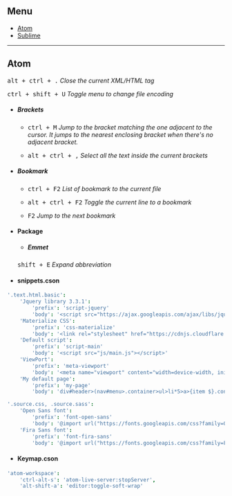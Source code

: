 ## Menu
- [Atom](#Atom)
- [Sublime]()

---

## Atom
<kbd>alt + ctrl + .</kbd> *Close the current XML/HTML tag*

<kbd>ctrl + shift + U</kbd> *Toggle menu to change file encoding*

- ##### Brackets
    - <kbd>ctrl + M</kbd> *Jump to the bracket matching the one adjacent to the cursor. It jumps to the nearest enclosing bracket when there's no adjacent bracket.*

    - <kbd>alt + ctrl + ,</kbd> *Select all the text inside the current brackets*


- ##### Bookmark
    - <kbd>ctrl + F2</kbd> *List of bookmark to the current file*

    - <kbd>alt + ctrl + F2</kbd> *Toggle the current line to a bookmark*

    - <kbd>F2</kbd> *Jump to the next bookmark*

- #### Package
    - ##### Emmet
    <kbd>shift + E</kbd> *Expand abbreviation*

- #### snippets.cson

```cson
'.text.html.basic':
    'Jquery library 3.3.1':
        'prefix': 'script-jquery'
        'body': '<script src="https://ajax.googleapis.com/ajax/libs/jquery/3.3.1/jquery.min.js"></script>'
    'Materialize CSS':
        'prefix': 'css-materialize'
        'body': '<link rel="stylesheet" href="https://cdnjs.cloudflare.com/ajax/libs/materialize/1.0.0-beta/css/materialize.min.css">'
    'Default script':
        'prefix': 'script-main'
        'body': '<script src="js/main.js"></script>'
    'ViewPort':
        'prefix': 'meta-viewport'
        'body': '<meta name="viewport" content="width=device-width, initial-scale=1.0">'
    'My default page':
        'prefix': 'my-page'
        'body': 'div#header>(nav#menu>.container>ul>li*5>a>{item $}.container)'

'.source.css, .source.sass':
    'Open Sans font':
        'prefix': 'font-open-sans'
        'body': '@import url("https://fonts.googleapis.com/css?family=Open+Sans:400,400i,600,700");'
    'Fira Sans font':
        'prefix': 'font-fira-sans'
        'body': '@import url("https://fonts.googleapis.com/css?family=Fira+Sans:400,400i,600,700");'
```

- #### Keymap.cson
```cson
'atom-workspace':
    'ctrl-alt-s': 'atom-live-server:stopServer',
    'alt-shift-a': 'editor:toggle-soft-wrap'
```
